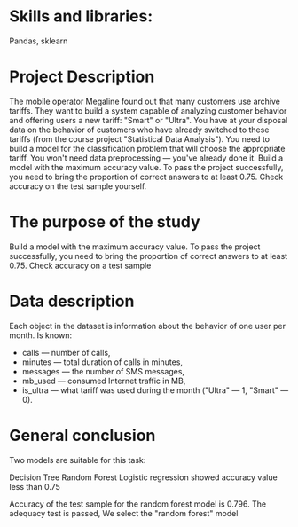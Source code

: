 
# Skills and libraries:

Pandas, sklearn

# Project Description

The mobile operator Megaline found out that many customers use archive tariffs. They want to build a system capable of analyzing customer behavior and offering users a new tariff: "Smart" or "Ultra".
You have at your disposal data on the behavior of customers who have already switched to these tariffs (from the course project "Statistical Data Analysis"). You need to build a model for the classification problem that will choose the appropriate tariff. You won't need data preprocessing — you've already done it.
Build a model with the maximum accuracy value. To pass the project successfully, you need to bring the proportion of correct answers to at least 0.75. Check accuracy on the test sample yourself.

# The purpose of the study

Build a model with the maximum accuracy value. To pass the project successfully, you need to bring the proportion of correct answers to at least 0.75. Check accuracy on a test sample

# Data description 

Each object in the dataset is information about the behavior of one user per month. Is known:

- calls — number of calls,
- minutes — total duration of calls in minutes,
- messages — the number of SMS messages,
- mb_used — consumed Internet traffic in MB,
- is_ultra — what tariff was used during the month ("Ultra" — 1, "Smart" — 0).

# General conclusion


Two models are suitable for this task:

Decision Tree
Random Forest
Logistic regression showed accuracy value less than 0.75

Accuracy of the test sample for the random forest model is 0.796. The adequacy test is passed, We select the "random forest" model
